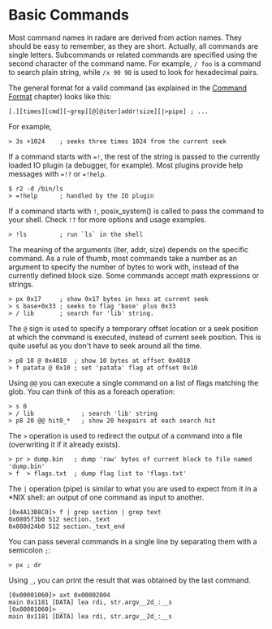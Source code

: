 # Basic Commands

Most command names in radare are derived from action names. They should be easy to remember, as they are short. Actually, all commands are single letters. Subcommands or related commands are specified using the second character of the command name. For example, `/ foo` is a command to search plain string, while `/x 90 90` is used to look for hexadecimal pairs.

The general format for a valid command (as explained in the [Command Format](../first_steps/command_format.md) chapter) looks like this:

```
[.][times][cmd][~grep][@[@iter]addr!size][|>pipe] ; ...
```

For example,

```
> 3s +1024    ; seeks three times 1024 from the current seek
```

If a command starts with `=!`, the rest of the string is passed to the currently loaded IO plugin (a debugger, for example). Most plugins provide help messages with `=!?` or `=!help`.

```
$ r2 -d /bin/ls
> =!help      ; handled by the IO plugin
```

If a command starts with `!`, posix_system() is called to pass the command to your shell. Check `!?` for more options and usage examples.

```
> !ls         ; run `ls` in the shell
```

The meaning of the arguments (iter, addr, size) depends on the specific command. As a rule of thumb, most commands take a number as an argument to specify the number of bytes to work with, instead of the currently defined block size. Some commands accept math expressions or strings.

```
> px 0x17     ; show 0x17 bytes in hexs at current seek
> s base+0x33 ; seeks to flag 'base' plus 0x33
> / lib       ; search for 'lib' string.
```

The `@` sign is used to specify a temporary offset location or a seek position at which the command is executed, instead of current seek position. This is quite useful as you don't have to seek around all the time.

```
> p8 10 @ 0x4010  ; show 10 bytes at offset 0x4010
> f patata @ 0x10 ; set 'patata' flag at offset 0x10
```

Using `@@` you can execute a single command on a list of flags matching the glob. You can think of this as a foreach operation:

```
> s 0
> / lib             ; search 'lib' string
> p8 20 @@ hit0_*   ; show 20 hexpairs at each search hit
```

The `>` operation is used to redirect the output of a command into a file (overwriting it if it already exists).

```
> pr > dump.bin   ; dump 'raw' bytes of current block to file named 'dump.bin'
> f  > flags.txt  ; dump flag list to 'flags.txt'
```

The `|` operation (pipe) is similar to what you are used to expect from it in a *NIX shell: an output of one command as input to another.

```
[0x4A13B8C0]> f | grep section | grep text
0x0805f3b0 512 section._text
0x080d24b0 512 section._text_end
```

You can pass several commands in a single line by separating them with a semicolon `;`:

```
> px ; dr
```

Using `_`, you can print the result that was obtained by the last command.

```
[0x00001060]> axt 0x00002004
main 0x1181 [DATA] lea rdi, str.argv__2d_:__s
[0x00001060]> _
main 0x1181 [DATA] lea rdi, str.argv__2d_:__s
```
